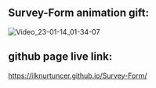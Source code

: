 ## Survey-Form animation gift:
![Video_23-01-14_01-34-07](https://user-images.githubusercontent.com/118988723/212585916-e5aaf651-0d14-47d2-937f-1d08f746b433.gif)

## github page live link:
https://ilknurtuncer.github.io/Survey-Form/
